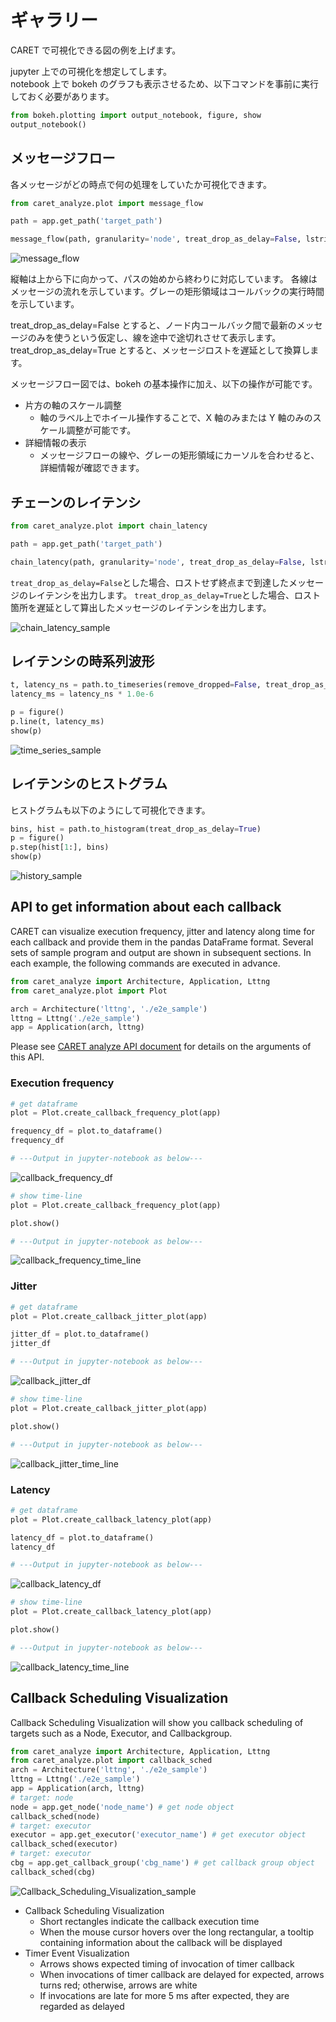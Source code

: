 # ギャラリー

CARET で可視化できる図の例を上げます。

jupyter 上での可視化を想定してします。  
notebook 上で bokeh のグラフも表示させるため、以下コマンドを事前に実行しておく必要があります。

```python
from bokeh.plotting import output_notebook, figure, show
output_notebook()
```

## メッセージフロー

各メッセージがどの時点で何の処理をしていたか可視化できます。

```python
from caret_analyze.plot import message_flow

path = app.get_path('target_path')

message_flow(path, granularity='node', treat_drop_as_delay=False, lstrip_s=1, rstrip_s=1)
```

![message_flow](../imgs/message_flow_sample.png)

縦軸は上から下に向かって、パスの始めから終わりに対応しています。
各線はメッセージの流れを示しています。グレーの矩形領域はコールバックの実行時間を示しています。

treat_drop_as_delay=False とすると、ノード内コールバック間で最新のメッセージのみを使うという仮定し、線を途中で途切れさせて表示します。
treat_drop_as_delay=True とすると、メッセージロストを遅延として換算します。

メッセージフロー図では、bokeh の基本操作に加え、以下の操作が可能です。

- 片方の軸のスケール調整
  - 軸のラベル上でホイール操作することで、X 軸のみまたは Y 軸のみのスケール調整が可能です。
- 詳細情報の表示
  - メッセージフローの線や、グレーの矩形領域にカーソルを合わせると、詳細情報が確認できます。

## チェーンのレイテンシ

```python
from caret_analyze.plot import chain_latency

path = app.get_path('target_path')

chain_latency(path, granularity='node', treat_drop_as_delay=False, lstrip_s=1, rstrip_s=1)
```

`treat_drop_as_delay=False`とした場合、ロストせず終点まで到達したメッセージのレイテンシを出力します。
`treat_drop_as_delay=True`とした場合、ロスト箇所を遅延として算出したメッセージのレイテンシを出力します。

![chain_latency_sample](../imgs/chain_latency_sample.png)

## レイテンシの時系列波形

```python
t, latency_ns = path.to_timeseries(remove_dropped=False, treat_drop_as_delay=True)
latency_ms = latency_ns * 1.0e-6

p = figure()
p.line(t, latency_ms)
show(p)
```

![time_series_sample](../imgs/time_series_sample.png)

## レイテンシのヒストグラム

ヒストグラムも以下のようにして可視化できます。

```python
bins, hist = path.to_histogram(treat_drop_as_delay=True)
p = figure()
p.step(hist[1:], bins)
show(p)
```

![history_sample](../imgs/history_sample.png)

## API to get information about each callback

CARET can visualize execution frequency, jitter and latency along time for each callback and provide them in the pandas DataFrame format.
Several sets of sample program and output are shown in subsequent sections.
In each example, the following commands are executed in advance.

```python
from caret_analyze import Architecture, Application, Lttng
from caret_analyze.plot import Plot

arch = Architecture('lttng', './e2e_sample')
lttng = Lttng('./e2e_sample')
app = Application(arch, lttng)
```

Please see [CARET analyze API document](https://tier4.github.io/CARET_analyze/latest/plot/) for details on the arguments of this API.

### Execution frequency

```python
# get dataframe
plot = Plot.create_callback_frequency_plot(app)

frequency_df = plot.to_dataframe()
frequency_df

# ---Output in jupyter-notebook as below---
```

![callback_frequency_df](../imgs/callback_frequency_df.png)

```python
# show time-line
plot = Plot.create_callback_frequency_plot(app)

plot.show()

# ---Output in jupyter-notebook as below---
```

![callback_frequency_time_line](../imgs/callback_frequency_time_line.png)

### Jitter

```python
# get dataframe
plot = Plot.create_callback_jitter_plot(app)

jitter_df = plot.to_dataframe()
jitter_df

# ---Output in jupyter-notebook as below---
```

![callback_jitter_df](../imgs/callback_jitter_df.png)

```python
# show time-line
plot = Plot.create_callback_jitter_plot(app)

plot.show()

# ---Output in jupyter-notebook as below---
```

![callback_jitter_time_line](../imgs/callback_jitter_time_line.png)

### Latency

```python
# get dataframe
plot = Plot.create_callback_latency_plot(app)

latency_df = plot.to_dataframe()
latency_df

# ---Output in jupyter-notebook as below---
```

![callback_latency_df](../imgs/callback_latency_df.png)

```python
# show time-line
plot = Plot.create_callback_latency_plot(app)

plot.show()

# ---Output in jupyter-notebook as below---
```

![callback_latency_time_line](../imgs/callback_latency_time_line.png)

## Callback Scheduling Visualization

Callback Scheduling Visualization will show you callback scheduling of targets such as a Node, Executor, and Callbackgroup.

```python
from caret_analyze import Architecture, Application, Lttng
from caret_analyze.plot import callback_sched
arch = Architecture('lttng', './e2e_sample')
lttng = Lttng('./e2e_sample')
app = Application(arch, lttng)
# target: node
node = app.get_node('node_name') # get node object
callback_sched(node)
# target: executor
executor = app.get_executor('executor_name') # get executor object
callback_sched(executor)
# target: executor
cbg = app.get_callback_group('cbg_name') # get callback group object
callback_sched(cbg)
```

![Callback_Scheduling_Visualization_sample](../imgs/callback_sched_sample.png)

- Callback Scheduling Visualization
  - Short rectangles indicate the callback execution time
  - When the mouse cursor hovers over the long rectangular, a tooltip containing information about the callback will be displayed
- Timer Event Visualization
  - Arrows shows expected timing of invocation of timer callback
  - When invocations of timer callback are delayed for expected, arrows turns red; otherwise, arrows are white
  - If invocations are late for more 5 ms after expected, they are regarded as delayed
